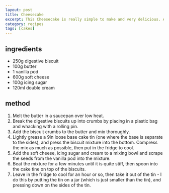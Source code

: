 ```yaml
---
layout: post
title: Cheesecake
excerpt: This Cheesecake is really simple to make and very delicious. Add some home made fruit compote, jam, or fresh fruit on the top to really set it off.
category: recipes
tags: [cakes]
---
```


ingredients
-----------

 * 250g digestive biscuit
 * 100g butter
 * 1 vanilla pod
 * 600g soft cheese
 * 100g icing sugar
 * 120ml double cream

method
------

1. Melt the butter in a saucepan over low heat.
2. Break the digestive biscuits up into crumbs by placing in a plastic bag and whacking with a rolling pin.
3. Add the biscuit crumbs to the butter and mix thoroughly.
4. Lightly grease a 9in loose base cake tin (one where the base is separate to the sides), and press the biscuit mixture into the bottom. Compress the mix as much as possible, then put in the fridge to cool.
5. Add the soft cheese, icing sugar and cream to a mixing bowl and scrape the seeds from the vanilla pod into the mixture.
6. Beat the mixture for a few minutes until it is quite stiff, then spoon into the cake tine on top of the biscuits.
7. Leave in the fridge to cool for an hour or so, then take it out of the tin - I do this by putting the tin on a jar (which is just smaller than the tin), and pressing down on the sides of the tin.
